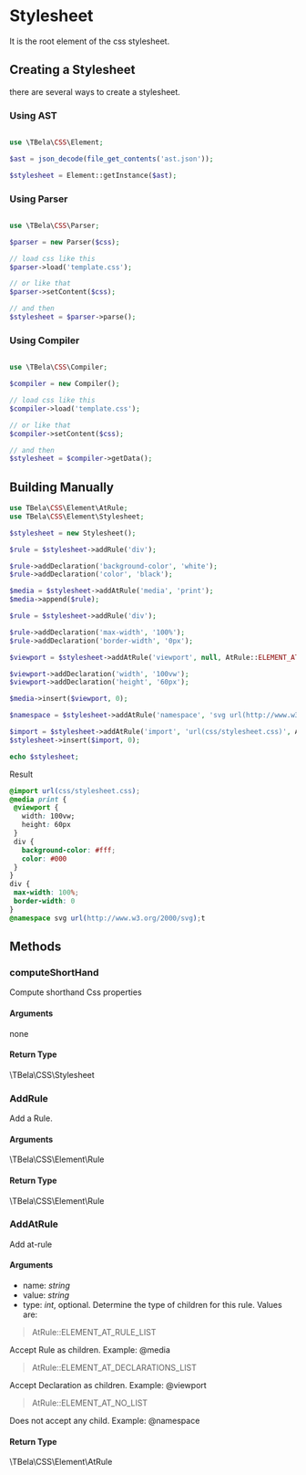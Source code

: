 # Stylesheet

It is the root element of the css stylesheet. 

## Creating a Stylesheet

there are several ways to create a stylesheet.

### Using AST
```php

use \TBela\CSS\Element;

$ast = json_decode(file_get_contents('ast.json'));

$stylesheet = Element::getInstance($ast);
```
### Using Parser
```php

use \TBela\CSS\Parser;

$parser = new Parser($css);

// load css like this
$parser->load('template.css');

// or like that
$parser->setContent($css);

// and then
$stylesheet = $parser->parse();
```

### Using Compiler

```php

use \TBela\CSS\Compiler;

$compiler = new Compiler();

// load css like this
$compiler->load('template.css');

// or like that
$compiler->setContent($css);

// and then
$stylesheet = $compiler->getData();
```
## Building Manually

```php
use TBela\CSS\Element\AtRule;
use TBela\CSS\Element\Stylesheet;

$stylesheet = new Stylesheet();

$rule = $stylesheet->addRule('div');

$rule->addDeclaration('background-color', 'white');
$rule->addDeclaration('color', 'black');

$media = $stylesheet->addAtRule('media', 'print');
$media->append($rule);

$rule = $stylesheet->addRule('div');

$rule->addDeclaration('max-width', '100%');
$rule->addDeclaration('border-width', '0px');

$viewport = $stylesheet->addAtRule('viewport', null, AtRule::ELEMENT_AT_DECLARATIONS_LIST);

$viewport->addDeclaration('width', '100vw');
$viewport->addDeclaration('height', '60px');

$media->insert($viewport, 0);

$namespace = $stylesheet->addAtRule('namespace', 'svg url(http://www.w3.org/2000/svg)', AtRule::ELEMENT_AT_NO_LIST);

$import = $stylesheet->addAtRule('import', 'url(css/stylesheet.css)', AtRule::ELEMENT_AT_NO_LIST);
$stylesheet->insert($import, 0);

echo $stylesheet;
```
Result

```css
@import url(css/stylesheet.css);
@media print {
 @viewport {
   width: 100vw;
   height: 60px
 }
 div {
   background-color: #fff;
   color: #000
 }
}
div {
 max-width: 100%;
 border-width: 0
}
@namespace svg url(http://www.w3.org/2000/svg);t
```

## Methods

### computeShortHand

Compute shorthand Css properties

#### Arguments

none

#### Return Type

\TBela\CSS\Stylesheet

### AddRule

Add a Rule.

#### Arguments

\TBela\CSS\Element\Rule

#### Return Type

\TBela\CSS\Element\Rule

### AddAtRule

Add at-rule

#### Arguments

- name: _string_
- value: _string_
- type: _int_, optional. Determine the type of children for this rule. Values are:

> AtRule::ELEMENT_AT_RULE_LIST

Accept Rule as children. Example: @media

> AtRule::ELEMENT_AT_DECLARATIONS_LIST

Accept Declaration as children. Example: @viewport

> AtRule::ELEMENT_AT_NO_LIST

Does not accept any child. Example: @namespace

#### Return Type

\TBela\CSS\Element\AtRule

